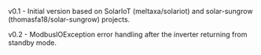 v0.1 - Initial version based on SolarIoT (meltaxa/solariot) and solar-sungrow (thomasfa18/solar-sungrow) projects.

v0.2 - ModbusIOException error handling after the inverter returning from standby mode.
